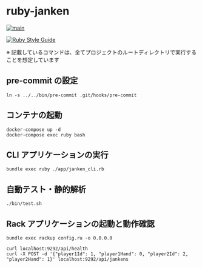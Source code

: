 # ruby-janken

[![main](https://github.com/os1ma/ruby-janken/actions/workflows/main.yaml/badge.svg)](https://github.com/os1ma/ruby-janken/actions/workflows/main.yaml)

[![Ruby Style Guide](https://img.shields.io/badge/code_style-rubocop-brightgreen.svg)](https://github.com/rubocop-hq/rubocop)

※ 記載しているコマンドは、全てプロジェクトのルートディレクトリで実行することを想定しています

## pre-commit の設定

```shell
ln -s ../../bin/pre-commit .git/hooks/pre-commit
```

## コンテナの起動

```shell
docker-compose up -d
docker-compose exec ruby bash
```

## CLI アプリケーションの実行

```shell
bundle exec ruby ./app/janken_cli.rb
```

## 自動テスト・静的解析

```shell
./bin/test.sh
```

## Rack アプリケーションの起動と動作確認

```shell
bundle exec rackup config.ru -o 0.0.0.0
```

```shell
curl localhost:9292/api/health
curl -X POST -d '{"player1Id": 1, "player1Hand": 0, "player2Id": 2, "player2Hand": 1}' localhost:9292/api/jankens
```

